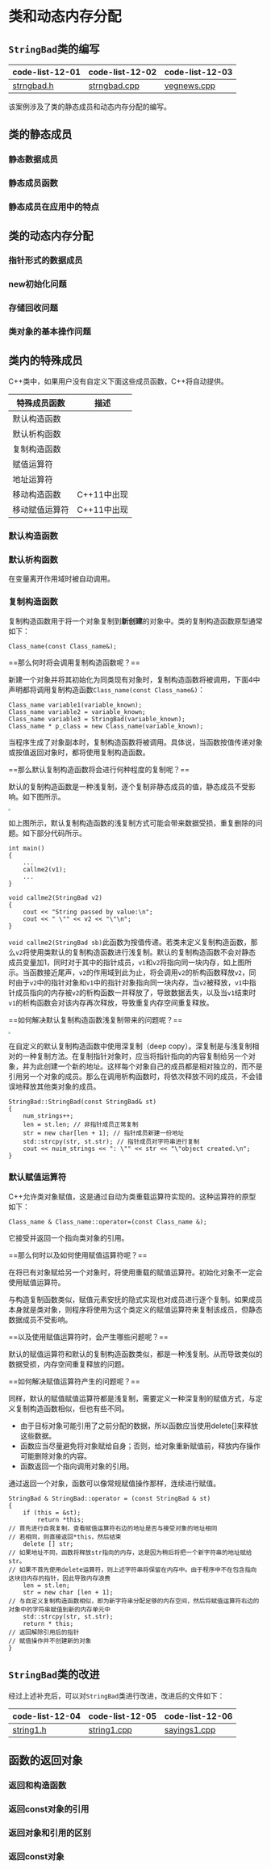 

# 类和动态内存分配

## `StringBad`类的编写

| code-list-12-01                                     | code-list-12-02                                         | code-list-12-03                                       |
| --------------------------------------------------- | ------------------------------------------------------- | ----------------------------------------------------- |
| [strngbad.h](./examples/code-list-12-01-strngbad.h) | [strngbad.cpp](./examples/code-list-12-02-strngbad.cpp) | [vegnews.cpp](./examples/code-list-12-03-vegnews.cpp) |

该案例涉及了类的静态成员和动态内存分配的编写。

## 类的静态成员

### 静态数据成员

### 静态成员函数

### 静态成员在应用中的特点

## 类的动态内存分配

### 指针形式的数据成员

### new初始化问题

### 存储回收问题

### 类对象的基本操作问题

## 类内的特殊成员

C++类中，如果用户没有自定义下面这些成员函数，C++将自动提供。

| 特殊成员函数   | 描述        |
| -------------- | ----------- |
| 默认构造函数   |             |
| 默认析构函数   |             |
| 复制构造函数   |             |
| 赋值运算符     |             |
| 地址运算符     |             |
| 移动构造函数   | C++11中出现 |
| 移动赋值运算符 | C++11中出现 |

### 默认构造函数





### 默认析构函数

在变量离开作用域时被自动调用。

### 复制构造函数

复制构造函数用于将一个对象复制到**新创建**的对象中。类的复制构造函数原型通常如下：

```
Class_name(const Class_name&);
```

==那么何时将会调用复制构造函数呢？==

新建一个对象并将其初始化为同类现有对象时，复制构造函数将被调用，下面4中声明都将调用复制构造函数`Class_name(const Class_name&)`：

```
Class_name variable1(variable_known);
Class_name variable2 = variable_known;
Class_name variable3 = StringBad(variable_known);
Class_name * p_class = new Class_name(variable_known); 
```

当程序生成了对象副本时，复制构造函数将被调用。具体说，当函数按值传递对象或按值返回对象时，都将使用复制构造函数。

==那么默认复制构造函数将会进行何种程度的复制呢？==

默认的复制构造函数是一种浅复制，逐个复制非静态成员的值，静态成员不受影响。如下图所示。

<img src="./assets/特殊类方法_复制构造函数.png" style="zoom: 25%;" />

如上图所示，默认复制构造函数的浅复制方式可能会带来数据受损，重复删除的问题。如下部分代码所示。

```
int main()
{
	...
	callme2(v1);
	...
}

void callme2(StringBad v2)
{
	cout << "String passed by value:\n";
	cout << " \"" << v2 << "\"\n";
}
```

 `void callme2(StringBad sb)`此函数为按值传递。若类未定义复制构造函数，那么`v2`将使用类默认的复制构造函数进行浅复制。默认的复制构造函数不会对静态成员变量加1，同时对于其中的指针成员，`v1`和`v2`将指向同一块内存，如上图所示。当函数接近尾声，`v2`的作用域到此为止，将会调用`v2`的析构函数释放`v2`，同时由于`v2`中的指针对象和`v1`中的指针对象指向同一块内存，当`v2`被释放，`v1`中指针成员指向的内存被`v2`的析构函数一并释放了，导致数据丢失，以及当`v1`结束时`v1`的析构函数会对该内存再次释放，导致重复内存空间重复释放。

==如何解决默认复制构造函数浅复制带来的问题呢？==

<img src="./assets/特殊类方法_复制构造函数_深复制.png" style="zoom: 25%;" />

在自定义的默认复制构造函数中使用深复制（deep copy）。深复制是与浅复制相对的一种复制方法。在复制指针对象时，应当将指针指向的内容复制给另一个对象，并为此创建一个新的地址。这样每个对象自己的成员都是相对独立的，而不是引用另一个对象的成员。那么在调用析构函数时，将依次释放不同的成员，不会错误地释放其他类对象的成员。

```
StringBad::StringBad(const StringBad& st)
{
	num_strings++;
	len = st.len; // 非指针成员正常复制
	str = new char[len + 1]; // 指针成员新建一份地址
	std::strcpy(str, st.str); // 指针成员对字符串进行复制
	cout << nuim_strings << ": \"" << str << "\"object created.\n";
}
```

### 默认赋值运算符

C++允许类对象赋值，这是通过自动为类重载运算符实现的。这种运算符的原型如下：

```
Class_name & Class_name::operator=(const Class_name &);
```

它接受并返回一个指向类对象的引用。

==那么何时以及如何使用赋值运算符呢？==

在将已有对象赋给另一个对象时，将使用重载的赋值运算符。初始化对象不一定会使用赋值运算符。

与构造复制函数类似，赋值元素安抚的隐式实现也对成员进行逐个复制。如果成员本身就是类对象，则程序将使用为这个类定义的赋值运算符来复制该成员，但静态数据成员不受影响。

==以及使用赋值运算符时，会产生哪些问题呢？==

默认的赋值运算符和默认的复制构造函数类似，都是一种浅复制。从而导致类似的数据受损，内存空间重复释放的问题。

==如何解决赋值运算符产生的问题呢？==

同样，默认的赋值赋值运算符都是浅复制，需要定义一种深复制的赋值方式，与定义复制构造函数相似，但也有些不同。

* 由于目标对象可能引用了之前分配的数据，所以函数应当使用delete[]来释放这些数据。
* 函数应当尽量避免将对象赋给自身；否则，给对象重新赋值前，释放内存操作可能删除对象的内容。
* 函数返回一个指向调用对象的引用。

通过返回一个对象，函数可以像常规赋值操作那样，连续进行赋值。

```
StringBad & StringBad::operator = (const StringBad & st)
{
	if (this = &st);
		return *this;
// 首先进行自我复制，查看赋值运算符右边的地址是否与接受对象的地址相同
// 若相同，则直接返回*this，然后结束
	delete [] str;
// 如果地址不同，函数将释放str指向的内存，这是因为稍后将把一个新字符串的地址赋给str。
// 如果不首先使用delete运算符，则上述字符串将保留在内存中。由于程序中不在包含指向这块旧内存的指针，因此导致内存浪费
	len = st.len;
	str = new char [len + 1];
// 与自定义复制构造函数相似，即为新字符串分配足够的内存空间，然后将赋值运算符右边的对象中的字符串赋值到新的内存单元中
	std::strcpy(str, st.str);
	return * this;
// 返回解除引用后的指针
// 赋值操作并不创建新的对象
}
```

## `StringBad`类的改进

经过上述补充后，可以对`StringBad`类进行改进，改进后的文件如下：

| code-list-12-04                                   | code-list-12-05                                       | code-list-12-06                                         |
| ------------------------------------------------- | ----------------------------------------------------- | ------------------------------------------------------- |
| [string1.h](./examples/code-list-12-04-string1.h) | [string1.cpp](./examples/code-list-12-05-string1.cpp) | [sayings1.cpp](./examples/code-list-12-06-sayings1.cpp) |

## 函数的返回对象

### 返回和构造函数

### 返回const对象的引用

### 返回对象和引用的区别

### 返回const对象